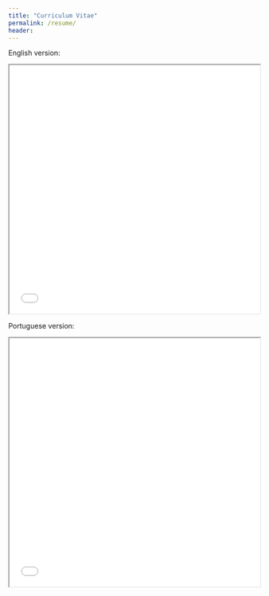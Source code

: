 ```yaml
---
title: "Curriculum Vitae"
permalink: /resume/
header:
---
```


English version:
<iframe src="/image/resume.pdf" width="100%" height="500px"></iframe>

Portuguese version:
<iframe src="/image/resumeBR.pdf" width="100%" height="500px"></iframe>


